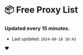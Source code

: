 # :package: Free Proxy List
### Updated every 15 minutes.

- Last updated: `2024-09-18 10:43`

:heart:
